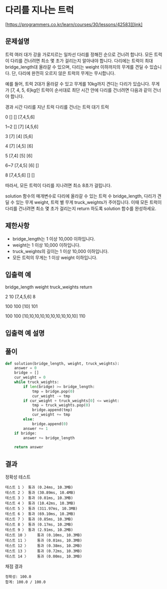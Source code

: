 # 다리를 지나는 트럭
[https://programmers.co.kr/learn/courses/30/lessons/42583][link]
## 문제설명
트럭 여러 대가 강을 가로지르는 일차선 다리를 정해진 순으로 건너려 합니다.
모든 트럭이 다리를 건너려면 최소 몇 초가 걸리는지 알아내야 합니다.
다리에는 트럭이 최대 bridge_length대 올라갈 수 있으며, 다리는 weight 이하까지의 무게를 견딜 수 있습니다. 
단, 다리에 완전히 오르지 않은 트럭의 무게는 무시합니다.

예를 들어, 트럭 2대가 올라갈 수 있고 무게를 10kg까지 견디는 다리가 있습니다. 
무게가 [7, 4, 5, 6]kg인 트럭이 순서대로 최단 시간 안에 다리를 건너려면 다음과 같이 건너야 합니다.

경과 시간	다리를 지난 트럭	다리를 건너는 트럭	대기 트럭

0	[]	[]	[7,4,5,6]

1~2	[]	[7]	[4,5,6]

3	[7]	[4]	[5,6]

4	[7]	[4,5]	[6]

5	[7,4]	[5]	[6]

6~7	[7,4,5]	[6]	[]

8	[7,4,5,6]	[]	[]

따라서, 모든 트럭이 다리를 지나려면 최소 8초가 걸립니다.

solution 함수의 매개변수로 다리에 올라갈 수 있는 트럭 수 bridge_length, 다리가 견딜 수 있는 무게 weight, 트럭 별 무게 truck_weights가 주어집니다. 이때 모든 트럭이 다리를 건너려면 최소 몇 초가 걸리는지 return 하도록 solution 함수를 완성하세요.

## 제한사항
- bridge_length는 1 이상 10,000 이하입니다.
- weight는 1 이상 10,000 이하입니다.
- truck_weights의 길이는 1 이상 10,000 이하입니다.
- 모든 트럭의 무게는 1 이상 weight 이하입니다.

## 입출력 예
bridge_length	weight	truck_weights	return

2	10	[7,4,5,6]	8

100	100	[10]	101

100	100	[10,10,10,10,10,10,10,10,10,10]	110

## 입출력 예 설명


## 풀이
```python
def solution(bridge_length, weight, truck_weights):
    answer = 0
    bridge = []
    cur_weight = 0
    while truck_weights:
        if len(bridge) >= bridge_length:
            tmp = bridge.pop(0)
            cur_weight -= tmp
        if cur_weight + truck_weights[0] <= weight:
            tmp = truck_weights.pop(0)
            bridge.append(tmp)
            cur_weight += tmp
        else:
            bridge.append(0)
        answer += 1
    if bridge:
        answer += bridge_length
        
    return answer
```
## 결과
정확성  테스트
```
테스트 1 〉	통과 (0.24ms, 10.3MB)
테스트 2 〉	통과 (30.89ms, 10.4MB)
테스트 3 〉	통과 (0.01ms, 10.3MB)
테스트 4 〉	통과 (10.42ms, 10.3MB)
테스트 5 〉	통과 (311.97ms, 10.3MB)
테스트 6 〉	통과 (69.10ms, 10.2MB)
테스트 7 〉	통과 (0.85ms, 10.3MB)
테스트 8 〉	통과 (0.17ms, 10.2MB)
테스트 9 〉	통과 (2.91ms, 10.2MB)
테스트 10 〉	통과 (0.10ms, 10.3MB)
테스트 11 〉	통과 (0.01ms, 10.3MB)
테스트 12 〉	통과 (0.38ms, 10.2MB)
테스트 13 〉	통과 (0.72ms, 10.3MB)
테스트 14 〉	통과 (0.00ms, 10.3MB)
```
채점 결과
```
정확성: 100.0
합계: 100.0 / 100.0
```
[link]:https://programmers.co.kr/learn/courses/30/lessons/42583
